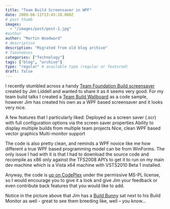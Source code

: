 ```yaml
---
title: "Team Build Screensaver in WPF"
date: 2009-06-11T13:43:28.000Z
# post thumb
images:
  - "/images/post/post-1.jpg"
#author
author: "Martin Woodward"
# description
description: "Migrated from old blog archive"
# Taxonomies
categories: ["Technology"]
tags: ["blog", "archive"]
type: "regular" # available type (regular or featured)
draft: false
---
```


I recently stumbled across a handy [Team Foundation Build screensaver](http://teambuildscreensaver.codeplex.com/) created by Jim Liddell and wanted to share it as it seems very good.  For my team build talks I created a [Team Build Wallboard](http://code.msdn.microsoft.com/buildwallboard) as a code sample, however Jim has created his own as a WPF based screensaver and it looks very nice.  

A few features that I particularly liked:     Deployed as a screen saver (.scr) with full configuration options via the screen saver properties    Ability to display multiple builds from multiple team projects    Nice, clean WPF based vector graphics    Multi-monitor support   

The code is also pretty clean, and reminds a WPF novice like me how different a true WPF based programming model can be from WinForms.  The only issue I had with it is that I had to download the source code and recompile as x86 only against the TFS2008 API’s to get it to run on my main dev machine which is a Vista x64 machine with VSTS2010 Beta 1 installed.  

Anyway, the code is [up on CodePlex](http://teambuildscreensaver.codeplex.com/) under the permissive MS-PL license, so I would encourage you to give it a look and give Jim your feedback or even contribute back features that you would like to add.    

Notice in the picture above that Jim has a [Build Bunny](http://www.woodwardweb.com/gadgets/000434.html) sat next to his Build Monitor as well - great to see them breeding like, well – you know…